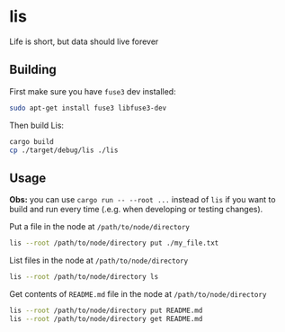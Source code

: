 # lis
Life is short, but data should live forever

## Building
First make sure you have `fuse3` dev installed:
```bash
sudo apt-get install fuse3 libfuse3-dev
```
Then build Lis:
```bash
cargo build
cp ./target/debug/lis ./lis
```

## Usage
**Obs:** you can use `cargo run -- --root ...` instead of `lis` if you want to build and run every time (.e.g. when developing or testing changes).

Put a file in the node at `/path/to/node/directory`
```bash
lis --root /path/to/node/directory put ./my_file.txt
```

List files in the node at `/path/to/node/directory`
```bash
lis --root /path/to/node/directory ls
```

Get contents of `README.md` file in the node at `/path/to/node/directory`
```bash
lis --root /path/to/node/directory put README.md
lis --root /path/to/node/directory get README.md
```




